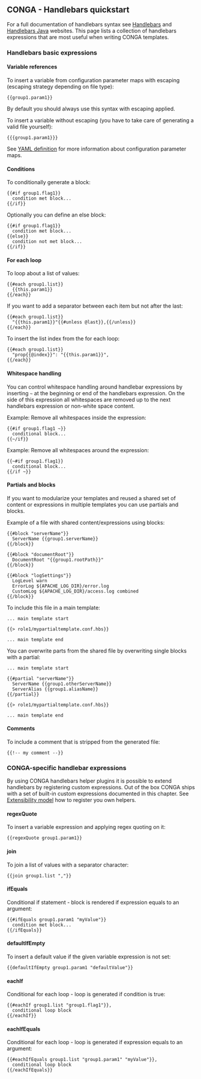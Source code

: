 ## CONGA - Handlebars quickstart

For a full documentation of handlebars syntax see [Handlebars][handlebars] and [Handlebars Java][handlebars-java] websites. This page lists a collection of handlebars expressions that are most useful when writing CONGA templates.


### Handlebars basic expressions

#### Variable references

To insert a variable from configuration parameter maps with escaping (escaping strategy depending on file type):

```
{{group1.param1}}
```

By default you should always use this syntax with escaping applied.

To insert a variable without escaping (you have to take care of generating a valid file yourself):

```
{{{group1.param1}}}
```

See [YAML definition][yaml-definitions] for more information about configuration parameter maps.


#### Conditions

To conditionally generate a block:

```
{{#if group1.flag1}}
  condition met block...
{{/if}}
```

Optionally you can define an else block:

```
{{#if group1.flag1}}
  condition met block...
{{else}}
  condition not met block...
{{/if}}
```


#### For each loop

To loop about a list of values:

```
{{#each group1.list}}
  {{this.param1}}
{{/each}}
```

If you want to add a separator between each item but not after the last:

```
{{#each group1.list}}
  "{{this.param1}}"{{#unless @last}},{{/unless}}
{{/each}}
```

To insert the list index from the for each loop:

```
{{#each group1.list}}
  "prop{{@index}}": "{{this.param1}}",
{{/each}}
```


#### Whitespace handling

You can control whitespace handling around handlebar expressions by inserting `~` at the beginning or end of the handlebars expression. On the side of this expression all whitespaces are removed up to the next handlebars expression or non-white space content.

Example: Remove all whitespaces inside the expression:

```
{{#if group1.flag1 ~}}
  conditional block...
{{~/if}}
```

Example: Remove all whitespaces around the expression:

```
{{~#if group1.flag1}}
  conditional block...
{{/if ~}}
```


#### Partials and blocks

If you want to modularize your templates and reused a shared set of content or expressions in multiple templates you can use partials and blocks.

Example of a file with shared content/expressions using blocks:

```
{{#block "serverName"}}
  ServerName {{group1.serverName}}
{{/block}}

{{#block "documentRoot"}}
  DocumentRoot "{{group1.rootPath}}"
{{/block}}

{{#block "logSettings"}}
  LogLevel warn
  ErrorLog ${APACHE_LOG_DIR}/error.log
  CustomLog ${APACHE_LOG_DIR}/access.log combined
{{/block}}
```

To include this file in a main template:

```
... main template start

{{> role1/mypartialtemplate.conf.hbs}}

... main template end
```

You can overwrite parts from the shared file by overwriting single blocks with a partial:

```
... main template start

{{#partial "serverName"}}
  ServerName {{group1.otherServerName}}
  ServerAlias {{group1.aliasName}}
{{/partial}}

{{> role1/mypartialtemplate.conf.hbs}}

... main template end
```


#### Comments

To include a comment that is stripped from the generated file:

```
{{!-- my comment --}}
```


### CONGA-specific handlebar expressions

By using CONGA handlebars helper plugins it is possible to extend handlebars by registering custom expressions. Out of the box CONGA ships with a set of built-in custom expressions documented in this chapter. See [Extensibility model][extensibility] how to register you own helpers.


#### regexQuote

To insert a variable expression and applying regex quoting on it:

```
{{regexQuote group1.param1}}
```


#### join

To join a list of values with a separator character:

```
{{join group1.list ","}}
```


#### ifEquals

Conditional if statement - block is rendered if expression equals to an argument:

```
{{#ifEquals group1.param1 "myValue"}}
  condition met block...
{{/ifEquals}}
```


#### defaultIfEmpty

To insert a default value if the given variable expression is not set:

```
{{defaultIfEmpty group1.param1 "defaultValue"}}
```


#### eachIf

Conditional for each loop - loop is generated if condition is true:

```
{{#eachIf group1.list "group1.flag1"}},
  conditional loop block
{{/eachIf}}
```


#### eachIfEquals

Conditional for each loop - loop is generated if expression equals to an argument:

```
{{#eachIfEquals group1.list "group1.param1" "myValue"}},
  conditional loop block
{{/eachIfEquals}}
```



[handlebars]: http://handlebarsjs.com/
[handlebars-java]: https://github.com/jknack/handlebars.java
[yaml-definitions]: yaml-definitions.html
[extensibility]: extensibility.html
